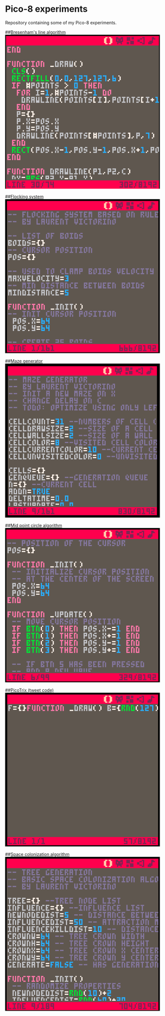 
# Pico-8 experiments
Repository containing some of my Pico-8 experiments.

##[Bresenham's line algorithm](bresenham.p8)
![Bresenham](imgs/bresenham.gif)

##[Flocking system](flock.p8)
![Flock](imgs/flock.gif)

##[Maze generator](mazegen.p8)
![MazeGen](imgs/mazegen.gif)

##[Mid point circle algorithm](midpointcircle.p8)
![Mid point](imgs/midpointcircle.gif)

##[PicoTrix (tweet code)](picotrix.p8)
![PicoTrix](imgs/picotrix.gif)

##[Space colonization algorithm](treegen.p8)
![Tree gen](imgs/treegen.gif)
